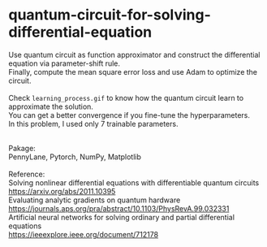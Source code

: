 # quantum-circuit-for-solving-differential-equation
Use quantum circuit as function approximator and construct the differential equation via parameter-shift rule.</br>
Finally, compute the mean square error loss and use Adam to optimize the circuit.</br></br>
Check ```learning_process.gif``` to know how the quantum circuit learn to approximate the solution.</br>
You can get a better convergence if you fine-tune the hyperparameters.</br>
In this problem, I used only 7 trainable parameters.</br></br>

Pakage:</br>
PennyLane, Pytorch, NumPy, Matplotlib</br></br>
Reference:</br>
Solving nonlinear differential equations with differentiable quantum circuits</br>
https://arxiv.org/abs/2011.10395</br>
Evaluating analytic gradients on quantum hardware</br>
https://journals.aps.org/pra/abstract/10.1103/PhysRevA.99.032331</br>
Artificial neural networks for solving ordinary and partial differential equations</br>
https://ieeexplore.ieee.org/document/712178
